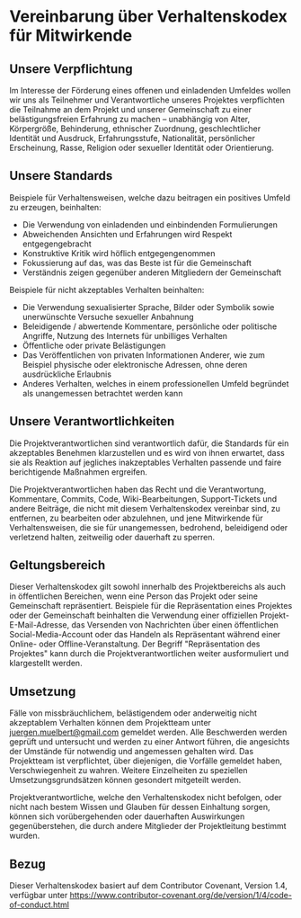 # Vereinbarung über Verhaltenskodex für Mitwirkende

## Unsere Verpflichtung

Im Interesse der Förderung eines offenen und einladenden Umfeldes wollen wir uns als
Teilnehmer und Verantwortliche unseres Projektes verpflichten die Teilnahme an dem
Projekt und unserer Gemeinschaft zu einer belästigungsfreien Erfahrung zu machen –
unabhängig von Alter, Körpergröße, Behinderung, ethnischer Zuordnung, geschlechtlicher
Identität und Ausdruck, Erfahrungsstufe, Nationalität, persönlicher Erscheinung, Rasse,
Religion oder sexueller Identität oder Orientierung.

## Unsere Standards

Beispiele für Verhaltensweisen, welche dazu beitragen ein positives Umfeld zu erzeugen,
beinhalten:

- Die Verwendung von einladenden und einbindenden Formulierungen
- Abweichenden Ansichten und Erfahrungen wird Respekt entgegengebracht
- Konstruktive Kritik wird höflich entgegengenommen
- Fokussierung auf das, was das Beste ist für die Gemeinschaft
- Verständnis zeigen gegenüber anderen Mitgliedern der Gemeinschaft

Beispiele für nicht akzeptables Verhalten beinhalten:

- Die Verwendung sexualisierter Sprache, Bilder oder Symbolik sowie unerwünschte
    Versuche sexueller Anbahnung
- Beleidigende / abwertende Kommentare, persönliche oder politische Angriffe, Nutzung
    des Internets für unbilliges Verhalten
- Öffentliche oder private Belästigungen
- Das Veröffentlichen von privaten Informationen Anderer, wie zum Beispiel physische
    oder elektronische Adressen, ohne deren ausdrückliche Erlaubnis
- Anderes Verhalten, welches in einem professionellen Umfeld begründet als
    unangemessen betrachtet werden kann

## Unsere Verantwortlichkeiten

Die Projektverantwortlichen sind verantwortlich dafür, die Standards für ein akzeptables
Benehmen klarzustellen und es wird von ihnen erwartet, dass sie als Reaktion auf
jegliches inakzeptables Verhalten passende und faire berichtigende Maßnahmen ergreifen.

Die Projektverantwortlichen haben das Recht und die Verantwortung, Kommentare, Commits,
Code, Wiki-Bearbeitungen, Support-Tickets und andere Beiträge, die nicht mit diesem
Verhaltenskodex vereinbar sind, zu entfernen, zu bearbeiten oder abzulehnen, und jene
Mitwirkende für Verhaltensweisen, die sie für unangemessen, bedrohend, beleidigend oder
verletzend halten, zeitweilig oder dauerhaft zu sperren.

## Geltungsbereich

Dieser Verhaltenskodex gilt sowohl innerhalb des Projektbereichs als auch in
öffentlichen Bereichen, wenn eine Person das Projekt oder seine Gemeinschaft
repräsentiert. Beispiele für die Repräsentation eines Projektes oder der Gemeinschaft
beinhalten die Verwendung einer offiziellen Projekt-E-Mail-Adresse, das Versenden von
Nachrichten über einen öffentlichen Social-Media-Account oder das Handeln als
Repräsentant während einer Online- oder Offline-Veranstaltung. Der Begriff
"Repräsentation des Projektes" kann durch die Projektverantwortlichen weiter
ausformuliert und klargestellt werden.

## Umsetzung

Fälle von missbräuchlichem, belästigendem oder anderweitig nicht akzeptablem Verhalten
können dem Projektteam unter <juergen.muelbert@gmail.com> gemeldet werden. Alle
Beschwerden werden geprüft und untersucht und werden zu einer Antwort führen, die
angesichts der Umstände für notwendig und angemessen gehalten wird. Das Projektteam ist
verpflichtet, über diejenigen, die Vorfälle gemeldet haben, Verschwiegenheit zu wahren.
Weitere Einzelheiten zu speziellen Umsetzungsgrundsätzen können gesondert mitgeteilt
werden.

Projektverantwortliche, welche den Verhaltenskodex nicht befolgen, oder nicht nach
bestem Wissen und Glauben für dessen Einhaltung sorgen, können sich vorübergehenden oder
dauerhaften Auswirkungen gegenüberstehen, die durch andere Mitglieder der Projektleitung
bestimmt wurden.

## Bezug

Dieser Verhaltenskodex basiert auf dem Contributor Covenant, Version 1.4, verfügbar
unter <https://www.contributor-covenant.org/de/version/1/4/code-of-conduct.html>
